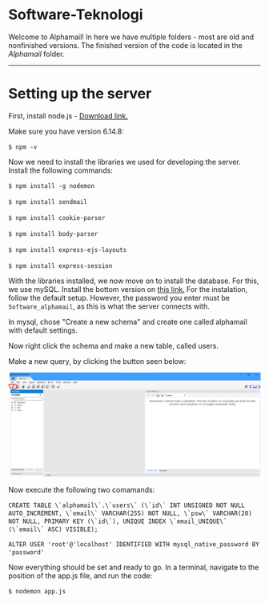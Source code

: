 # Software-Teknologi

Welcome to Alphamail! In here we have multiple folders - most are old and nonfinished versions. The finished version of the code is located in the *Alphamail* folder.
________________________________________________________________________________

# Setting up the server

First, install node.js - [Download link.](https://nodejs.org/en/)


Make sure you have version 6.14.8:

	$ npm -v

Now we need to install the libraries we used for developing the server. Install the following commands:

	$ npm install -g nodemon
    
	$ npm install sendmail

	$ npm install cookie-parser

	$ npm install body-parser
	
	$ npm install express-ejs-layouts

	$ npm install express-session

With the libraries installed, we now move on to install the database. For this, we use mySQL. Install the bottom version on [this link.](https://dev.mysql.com/downloads/installer/)
For the instalation, follow the default setup. However, the password you enter must be ```Software_alphamail```, as this is what the server connects with.


In mysql, chose "Create a new schema" and create one called alphamail
with default settings.

Now right click the schema and make a new table, called users. 

Make a new query, by clicking the button seen below:

![How to make new query](https://github.com/Biorrith/Software-Teknologi/blob/main/pictures/query.png)

Now execute the following two comamands:

```
CREATE TABLE \`alphamail\`.\`users\` (\`id\` INT UNSIGNED NOT NULL AUTO_INCREMENT, \`email\` VARCHAR(255) NOT NULL, \`psw\` VARCHAR(20) NOT NULL, PRIMARY KEY (\`id\`), UNIQUE INDEX \`email_UNIQUE\` (\`email\` ASC) VISIBLE);
```
```
ALTER USER 'root'@'localhost' IDENTIFIED WITH mysql_native_password BY 'password'
```

Now everything should be set and ready to go. In a terminal, navigate to the position of the app.js file, and run the code:

	$ nodemon app.js



